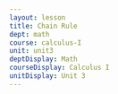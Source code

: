 ```yaml
---
layout: lesson
title: Chain Rule
dept: math
course: calculus-I
unit: unit3
deptDisplay: Math
courseDisplay: Calculus I
unitDisplay: Unit 3
---
```


